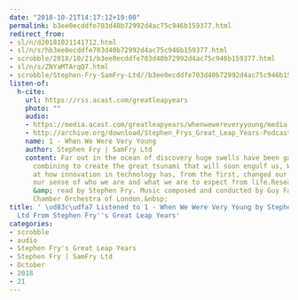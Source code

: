 ```yaml
---
date: "2018-10-21T14:17:12+10:00"
permalink: b3ee0ecddfe703d40b72992d4ac75c946b159377.html
redirect_from:
- sl/n/d20181021141712.html
- sl/n/s/hb3ee0ecddfe703d40b72992d4ac75c946b159377.html
- scrobble/2018/10/21/b3ee0ecddfe703d40b72992d4ac75c946b159377.html
- sl/n/s/ZNYaMTArqQ7.html
- scrobble/Stephen-Fry-SamFry-Ltd//b3ee0ecddfe703d40b72992d4ac75c946b159377.html
listen-of:
  h-cite:
    url: https://rss.acast.com/greatleapyears
    photo: ""
    audio:
    - https://media.acast.com/greatleapyears/whenwewereveryyoung/media.mp3
    - http://archive.org/download/Stephen_Frys_Great_Leap_Years-Podcast-by-Stephen_Fry/1_When_We_Were_Very_Young.mp3
    name: 1 - When We Were Very Young
    author: Stephen Fry | SamFry Ltd
    content: Far out in the ocean of discovery huge swells have been gathering and
      combining to create the great tsunami that will soon engulf us, We look back
      at how innovation in technology has, from the first, changed our ways of living,
      our sense of who we are and what we are to expect from life.Researched, written
      &amp; read by Stephen Fry. Music composed and conducted by Guy Farley with The
      Chamber Orchestra of London.&nbsp;
title: ' \ud83c\udfa7 Listened to 1 - When We Were Very Young by Stephen Fry | SamFry
  Ltd From Stephen Fry''s Great Leap Years'
categories:
- scrobble
- audio
- Stephen Fry's Great Leap Years
- Stephen Fry | SamFry Ltd
- October
- 2018
- 21
---
```

